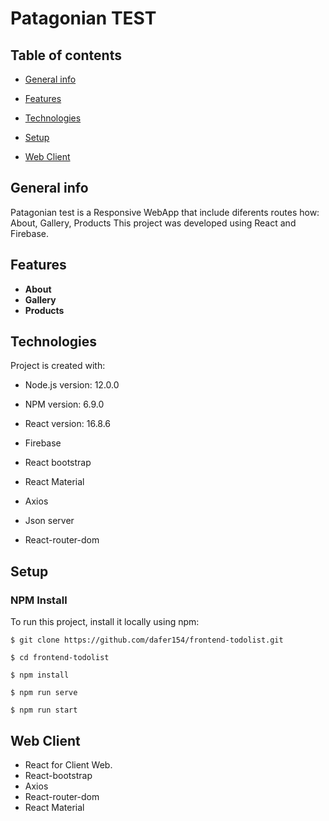 # Patagonian TEST

## Table of contents

*  [General info](#general-info)

*  [Features](#features)

*  [Technologies](#technologies)

*  [Setup](#setup)

*  [Web Client](#webclient)

## General info

Patagonian test is a Responsive WebApp that include diferents routes how: About, Gallery, Products This project was developed using React and Firebase.

## Features

* **About**
* **Gallery**
* **Products**

## Technologies

Project is created with:

* Node.js version: 12.0.0

* NPM version: 6.9.0

* React version: 16.8.6

* Firebase

* React bootstrap

* React Material

* Axios

* Json server 

* React-router-dom

## Setup

### NPM Install 

To run this project, install it locally using npm:

```
$ git clone https://github.com/dafer154/frontend-todolist.git

$ cd frontend-todolist

$ npm install

$ npm run serve

$ npm run start
```

## Web Client

* React for Client Web.
* React-bootstrap
* Axios
* React-router-dom
* React Material